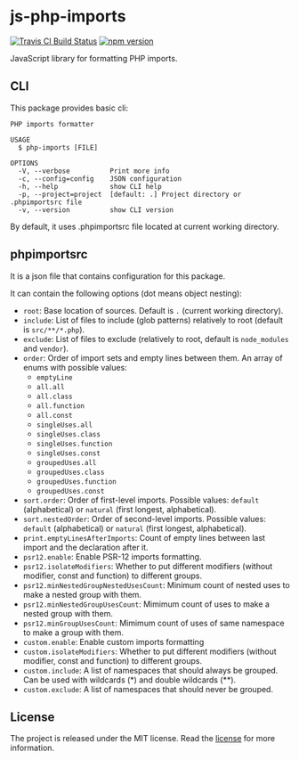 # js-php-imports
[![Travis CI Build Status](https://travis-ci.com/Tarik02/js-php-imports.svg?branch=master)](https://travis-ci.com/Tarik02/js-php-imports)
[![npm version](https://badge.fury.io/js/php-imports.svg)](https://badge.fury.io/js/php-imports)

JavaScript library for formatting PHP imports.

## CLI

This package provides basic cli:
```
PHP imports formatter

USAGE
  $ php-imports [FILE]

OPTIONS
  -V, --verbose          Print more info
  -c, --config=config    JSON configuration
  -h, --help             show CLI help
  -p, --project=project  [default: .] Project directory or .phpimportsrc file
  -v, --version          show CLI version
```

By default, it uses .phpimportsrc file located at current working directory.

## phpimportsrc
It is a json file that contains configuration for this package.

It can contain the following options (dot means object nesting):
* `root`: Base location of sources. Default is `.` (current working directory).
* `include`: List of files to include (glob patterns) relatively to root (default is `src/**/*.php`).
* `exclude`: List of files to exclude (relatively to root, default is `node_modules` and `vendor`).
* `order`: Order of import sets and empty lines between them. An array of enums with possible values:
	- `emptyLine`
	- `all.all`
	- `all.class`
	- `all.function`
	- `all.const`
	- `singleUses.all`
	- `singleUses.class`
	- `singleUses.function`
	- `singleUses.const`
	- `groupedUses.all`
	- `groupedUses.class`
	- `groupedUses.function`
	- `groupedUses.const`
* `sort.order`: Order of first-level imports. Possible values: `default` (alphabetical) or `natural` (first longest, alphabetical).
* `sort.nestedOrder`: Order of second-level imports. Possible values: `default` (alphabetical) or `natural` (first longest, alphabetical).
* `print.emptyLinesAfterImports`: Count of empty lines between last import and the declaration after it.
* `psr12.enable`: Enable PSR-12 imports formatting.
* `psr12.isolateModifiers`: Whether to put different modifiers (without modifier, const and function) to different groups.
* `psr12.minNestedGroupNestedUsesCount`: Minimum count of nested uses to make a nested group with them.
* `psr12.minNestedGroupUsesCount`: Mimimum count of uses to make a nested group with them.
* `psr12.minGroupUsesCount`: Mimimum count of uses of same namespace to make a group with them.
* `custom.enable`: Enable custom imports formatting
* `custom.isolateModifiers`: Whether to put different modifiers (without modifier, const and function) to different groups.
* `custom.include`: A list of namespaces that should always be grouped. Can be used with wildcards (*) and double wildcards (**).
* `custom.exclude`: A list of namespaces that should never be grouped.

## License

The project is released under the MIT license. Read the [license](https://github.com/Tarik02/js-php-imports/blob/master/LICENSE) for more information.
